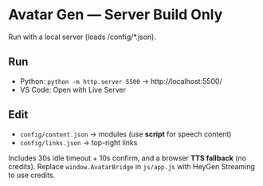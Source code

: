 # Avatar Gen — Server Build Only

Run with a local server (loads /config/*.json).

## Run
- Python: `python -m http.server 5500` → http://localhost:5500/
- VS Code: Open with Live Server

## Edit
- `config/content.json` → modules (use **script** for speech content)
- `config/links.json` → top-right links

Includes 30s idle timeout + 10s confirm, and a browser **TTS fallback** (no credits). Replace `window.AvatarBridge` in `js/app.js` with HeyGen Streaming to use credits.
